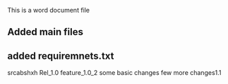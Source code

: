 This is a word document file


## Added main files
## added requiremnets.txt
srcabshxh
Rel_1.0
feature_1.0_2
some basic changes
few more changes1.1
